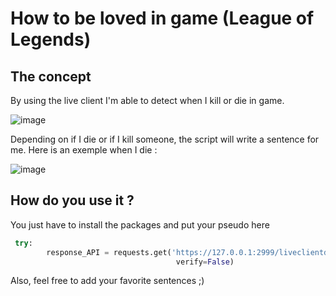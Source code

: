 # How to be loved in game (League of Legends)

## The concept

By using the live client I'm able to detect when I kill or die in game.

![image](https://user-images.githubusercontent.com/26858750/187098626-f514492e-e675-459d-9a0b-5bc582e8bdd5.png)

Depending on if I die or if I kill someone, the script will write a sentence for me. Here is an exemple when I die :

![image](https://user-images.githubusercontent.com/26858750/187040026-dbe07060-dd25-42c5-a32a-92dd63dbdbde.png)

## How do you use it ?

You just have to install the packages and put your pseudo here


```python
 try:
        response_API = requests.get('https://127.0.0.1:2999/liveclientdata/playerscores?summonerName=YOUR_PSEUDO_HERE',
                                     verify=False)
```

Also, feel free to add your favorite sentences ;)
